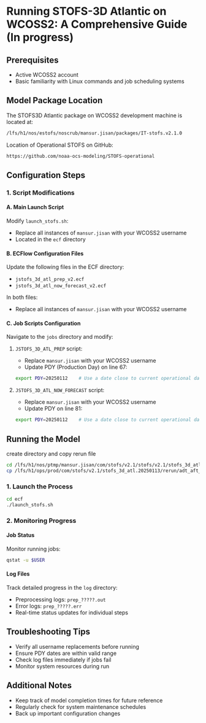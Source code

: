 # Running STOFS-3D Atlantic on WCOSS2: A Comprehensive Guide (In progress)

## Prerequisites
- Active WCOSS2 account
- Basic familiarity with Linux commands and job scheduling systems

## Model Package Location
The STOFS3D Atlantic package on WCOSS2 development machine is located at:
```bash
/lfs/h1/nos/estofs/noscrub/mansur.jisan/packages/IT-stofs.v2.1.0
```
Location of Operational STOFS on GitHub: 
```bash
https://github.com/noaa-ocs-modeling/STOFS-operational
```
## Configuration Steps

### 1. Script Modifications

#### A. Main Launch Script
Modify `launch_stofs.sh`:
- Replace all instances of `mansur.jisan` with your WCOSS2 username
- Located in the `ecf` directory

#### B. ECFlow Configuration Files
Update the following files in the ECF directory:
- `jstofs_3d_atl_prep_v2.ecf`
- `jstofs_3d_atl_now_forecast_v2.ecf`

In both files:
- Replace all instances of `mansur.jisan` with your WCOSS2 username

#### C. Job Scripts Configuration
Navigate to the `jobs` directory and modify:

1. `JSTOFS_3D_ATL_PREP` script:
   - Replace `mansur.jisan` with your WCOSS2 username
   - Update PDY (Production Day) on line 67:
   ```bash
   export PDY=20250112    # Use a date close to current operational date
   ```

2. `JSTOFS_3D_ATL_NOW_FORECAST` script:
   - Replace `mansur.jisan` with your WCOSS2 username
   - Update PDY on line 81:
   ```bash
   export PDY=20250112    # Use a date close to current operational date
   ```

## Running the Model
create directory and copy rerun file
```bash
cd /lfs/h1/nos/ptmp/mansur.jisan/com/stofs/v2.1/stofs/v2.1/stofs_3d_atl.20250113/rerun
cp /lfs/h1/ops/prod/com/stofs/v2.1/stofs_3d_atl.20250113/rerun/adt_aft_cvtz_cln.nc .
```
### 1. Launch the Process
```bash
cd ecf
./launch_stofs.sh
```

### 2. Monitoring Progress

#### Job Status
Monitor running jobs:
```bash
qstat -u $USER
```

#### Log Files
Track detailed progress in the `log` directory:
- Preprocessing logs: `prep_?????.out`
- Error logs: `prep_?????.err`
- Real-time status updates for individual steps

## Troubleshooting Tips
- Verify all username replacements before running
- Ensure PDY dates are within valid range
- Check log files immediately if jobs fail
- Monitor system resources during run

## Additional Notes
- Keep track of model completion times for future reference
- Regularly check for system maintenance schedules
- Back up important configuration changes

